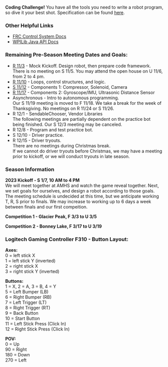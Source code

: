 **Coding Challenge!** You have all the tools you need to write a robot program, so dive it your best shot. Specification can be found [here](/docs/221117_challenge.md).

### Other Helpful Links
* [FRC Control System Docs](https://docs.wpilib.org/en/stable/index.html)
* [WPILib Java API Docs](https://first.wpi.edu/wpilib/allwpilib/docs/release/java/index.html)

### Remaining Pre-Season Meeting Dates and Goals:
* [R 11/3](/docs/221103_mockkickoff.md) - Mock Kickoff. Design robot, then prepare code framework.  
There is no meeting on S 11/5. You may attend the open house on U 11/6, from 2 to 4 pm.
* [R 11/10](/docs/221110_controlstructures.md) - Loops, control structures, and logic.
* [S 11/12](/docs/221112_components1.md) - Components 1: Compressor, Solenoid, Camera
* [R 11/17](/docs/221117_components2.md) - Components 2: Gyroscope/IMU, Ultrasonic Distance Sensor
* Asynchronous - Intro to autonomous programming.  
Our S 11/19 meeting is moved to F 11/18. We take a break for the week of Thanksgiving. No meetings on R 11/24 or S 11/26.  
* R 12/1 - SendableChooser, Vendor Libraries  
The following meetings are partially dependent on the practice bot being finished. Our S 12/3 meeting may be canceled.  
* R 12/8 - Program and test practice bot.
* S 12/10 - Driver practice.
* R 12/15 - Driver tryouts.  
There are no meetings during Christmas break.  
If we cannot do driver tryouts before Christmas, we may have a meeting prior to kickoff, or we will conduct tryouts in late season.

### Season Information
**2023 Kickoff - S 1/7, 10 AM to 4 PM**  
We will meet together at AMHS and watch the game reveal together. Next, we set goals for ourselves, and design a robot according to those goals. The meeting schedule is undecided at this time, but we anticipate working T, R, S prior to finals. We may increase to working up to 6 days a week between finals and our first compeition.

**Competition 1 - Glacier Peak, F 3/3 to U 3/5**

**Competition 2 - Bonney Lake, F 3/17 to U 3/19**

### Logitech Gaming Controller F310 - Button Layout:

**Axes:**  
0 = left stick X  
1 = left stick Y (inverted)  
2 = right stick X  
3 = right stick Y (inverted)  
 
**Buttons:**  
1 = X, 2 = A, 3 = B, 4 = Y  
5 = Left Bumper (LB)  
6 = Right Bumper (RB)  
7 = Left Trigger (LT)  
8 = Right Trigger (RT)  
9 = Back Button  
10 = Start Button  
11 = Left Stick Press (Click In)  
12 = Right Stick Press (Click In)  

**POV:**  
0 = Up  
90 = Right  
180 = Down  
270 = Left
